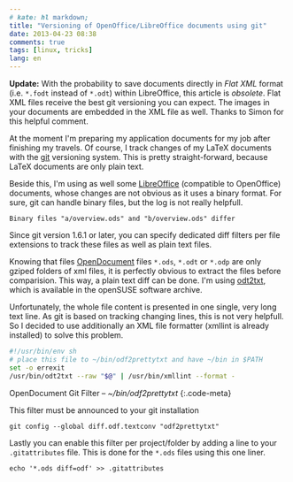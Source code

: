 ```yaml
---
# kate: hl markdown;
title: "Versioning of OpenOffice/LibreOffice documents using git"
date: 2013-04-23 08:38
comments: true
tags: [linux, tricks]
lang: en
---
```


**Update:** With the probability to save documents directly in *Flat XML* format
(i.e. `*.fodt` instead of `*.odt`) within LibreOffice, this article is *obsolete*.
Flat XML files receive the best git versioning you can expect. The images in your
documents are embedded in the XML file as well. Thanks to Simon for this helpful
comment.

At the moment I'm preparing my application documents for my job after finishing
my travels. Of course, I track changes of my LaTeX documents with the [git]
versioning system. This is pretty straight-forward, because LaTeX documents are
only plain text.

Beside this, I'm using as well some [LibreOffice] (compatible to OpenOffice)
documents, whose changes are not obvious as it uses a binary format. For sure, git
can handle binary files, but the log is not really helpfull.

    Binary files "a/overview.ods" and "b/overview.ods" differ
    
Since git version 1.6.1 or later, you can specify dedicated diff filters per
file extensions to track these files as well as plain text files.

<!-- more -->

Knowing that files [OpenDocument] files `*.ods`, `*.odt` or `*.odp` are only gziped folders of xml
files, it is perfectly obvious to extract the files before comparision. This way,
a plain text diff can be done. I'm using [odt2txt], which is available in the
openSUSE software archive.

Unfortunately, the whole file content is presented in one single, very long text
line. As git is based on tracking changing lines, this is not very helpfull. So
I decided to use additionally an XML file formatter (xmllint is already installed)
to solve this problem.

~~~bash
#!/usr/bin/env sh
# place this file to ~/bin/odf2prettytxt and have ~/bin in $PATH
set -o errexit
/usr/bin/odt2txt --raw "$@" | /usr/bin/xmllint --format -
~~~
OpenDocument Git Filter – *~/bin/odf2prettytxt*
{:.code-meta}

This filter must be announced to your git installation

    git config --global diff.odf.textconv "odf2prettytxt"
    
Lastly you can enable this filter per project/folder by adding a line to your
`.gitattributes` file. This is done for the `*.ods` files using this one liner.

    echo '*.ods diff=odf' >> .gitattributes

[LibreOffice]: http://www.libreoffice.org/
[git]: http://git-scm.com
[OpenDocument]: http://en.wikipedia.org/wiki/OpenDocument
[odt2txt]: http://stosberg.net/odt2txt/
